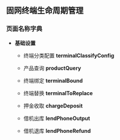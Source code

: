 ## 固网终端生命周期管理

### 页面名称字典

* **基础设置**
    * 终端分类配置 **terminalClassifyConfig**
    * 产品查询 **productQuery**
    * 终端绑定 **terminalBound**
    * 终端替换 **terminalToReplace**
    * 押金收取 **chargeDeposit**

    * 借机出库 **lendPhoneOutput**
    * 借机退库 **lendPhoneRefund**
